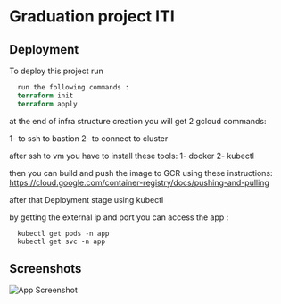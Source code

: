 
# Graduation project ITI









## Deployment

To deploy this project run

```terraform
  run the following commands :
  terraform init
  terraform apply
```
at the end of infra structure creation you will get 2 gcloud commands:

1- to ssh to bastion
2- to connect to cluster 

after ssh to vm you have to install these tools:
1- docker
2- kubectl

then you can build and push the image to GCR using these instructions:
https://cloud.google.com/container-registry/docs/pushing-and-pulling

after that Deployment stage using kubectl

by getting the external ip and port you can access the app :

```kuebctl 
  kubectl get pods -n app
  kubectl get svc -n app
```
## Screenshots

![App Screenshot](https://drive.google.com/file/d/1j8dma7k7Bs5rnbXg1KIxbT2ySZjjTiVX/view?usp=share_link)
